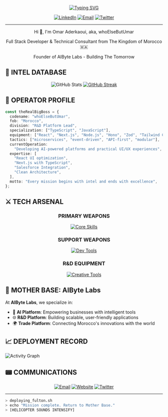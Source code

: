 <div align="center">

[![Typing SVG](https://readme-typing-svg.demolab.com?font=JetBrains+Mono&weight=600&size=40&duration=4000&pause=1000&color=1bcd85&center=true&vCenter=true&multiline=true&repeat=false&random=false&width=1000&height=100&lines=Who+Else+But+Umar+%3F)](https://git.io/typing-svg)

[![LinkedIn](https://img.shields.io/badge/-LinkedIn-111729?style=for-the-badge&logo=Linkedin&logoColor=1bcd85&labelColor=111729)](https://linkedin.com/in/omar-aderkaoui-aa85b4244/)
[![Email](https://img.shields.io/badge/Email-INTEL_DROP-111729?style=for-the-badge&logo=gmail&logoColor=1bcd85&labelColor=111729)](mailto:umaraderkaoui@gmail.com)
[![Twitter](https://img.shields.io/badge/Twitter-COMMS_CHANNEL-111729?style=for-the-badge&logo=X&logoColor=1bcd85&labelColor=111729)](https://x.com/whoelsebutumar)

---

<p align="center">Hi 👋, I'm Omar Aderkaoui, aka, whoElseButUmar</p>
<p align="center">Full Stack Developer & Technical Consultant from The Kingdom of Morocco 🇲🇦</p>
<p align="center">Founder of AIByte Labs - Building The Tomorrow</p>

</div>

## 📡 INTEL DATABASE

<div align="center">

![GitHub Stats](https://github-readme-stats.vercel.app/api?username=whoElseButUmar&show_icons=true&theme=github_dark&hide_border=true&bg_color=0D1117&title_color=1bcd85&icon_color=1bcd85&text_color=ffffff)
[![GitHub Streak](https://github-readme-streak-stats.herokuapp.com/?user=whoElseButUmar&theme=github-dark-blue&hide_border=true&background=0D1117&stroke=1bcd85&ring=1bcd85&fire=ffffff&currStreakNum=ffffff&sideNums=1bcd85&currStreakLabel=1bcd85&sideLabels=1bcd85&dates=ffffff)](https://git.io/streak-stats)

</div>

## 🎯 OPERATOR PROFILE

```typescript
const theRealBigBoss = {
  codename: "whoElseButUmar",
  fob: "Morocco",
  division: "R&D Platform Lead",
  specialization: ["TypeScript", "JavaScript"],
  equipment: ["React", "Next.js", "Node.js", "Hono", "Zod", "Tailwind CSS"],
  tactics: ["microservices", "event-driven", "API-first", "modular"],
  currentOperation:
    "Developing AI-powered platforms and practical UI/UX experiences",
  expertise: [
    "React UI optimization",
    "Next.js with TypeScript",
    "Salesforce Integration",
    "Clean Architecture",
  ],
  motto: "Every mission begins with intel and ends with excellence",
};
```

## ⚔️ TECH ARSENAL

<div align="center">

### PRIMARY WEAPONS

[![Core Skills](https://skillicons.dev/icons?i=react,nextjs,typescript,nodejs)](https://skillicons.dev)

### SUPPORT WEAPONS

[![Dev Tools](https://skillicons.dev/icons?i=tailwind,git,github,figma)](https://skillicons.dev)

### R&D EQUIPMENT

[![Creative Tools](https://skillicons.dev/icons?i=photoshop,illustrator,xd,aftereffects)](https://skillicons.dev)

</div>

## 🌟 MOTHER BASE: AIByte Labs

At **AIByte Labs**, we specialize in:

- 🤖 **AI Platform**: Empowering businesses with intelligent tools
- 🌐 **R&D Platform**: Building scalable, user-friendly applications
- 🌍 **Trade Platform**: Connecting Morocco's innovations with the world

## 📈 DEPLOYMENT RECORD

<img alt="Activity Graph" src="https://github-readme-activity-graph.vercel.app/graph?username=whoElseButUmar&custom_title=Mission%20Deployment%20History&hide_border=true&bg_color=0D1117&color=1bcd85&line=1bcd85&point=ffffff&title_color=ffffff" />

## 📟 COMMUNICATIONS

<div align="center">

[![Email](https://img.shields.io/badge/INTEL_DROP-contact@aibytelabs.com-111729?style=flat&logo=gmail&logoColor=1bcd85&labelColor=111729)](mailto:contact@aibytelabs.com)
[![Website](https://img.shields.io/badge/MOTHER_BASE-AIByte_Labs-111729?style=flat&logo=safari&logoColor=1bcd85&labelColor=111729)](https://aibytelabs.com)
[![Twitter](https://img.shields.io/badge/COMMS-@aibytelabs-111729?style=flat&logo=x&logoColor=1bcd85&labelColor=111729)](https://twitter.com/aibytelabs)

</div>

---

```bash
> deploying_fulton.sh
> echo "Mission complete. Return to Mother Base."
> [HELICOPTER SOUNDS INTENSIFY]
```
